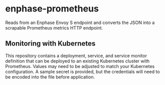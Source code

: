 # enphase-prometheus
Reads from an Enphase Envoy S endpoint and converts the JSON into a scrapable Prometheus metrics HTTP endpoint.

## Monitoring with Kubernetes
This repository contains a deployment, service, and service monitor definition that can be deployed to an existing Kubernetes cluster with Prometheus. Values may need to be adjusted to match your Kubernetes configuration. A sample secret is provided, but the credentials will need to be encoded into the file before application.
